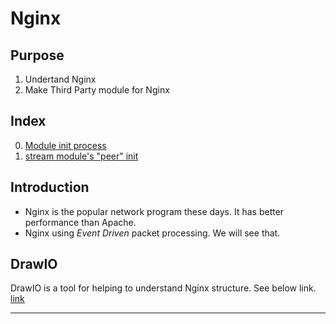 <link rel="stylesheet" type="text/css" media="all" href="https://shlomo90.github.io/homepage.css" />

# Nginx

## Purpose

1. Undertand Nginx
2. Make Third Party module for Nginx

## Index

0. [Module init process](init_process.md)
1. [stream module's "peer" init](stream_peer_init.md)


## Introduction

* Nginx is the popular network program these days. It has better performance than Apache.
* Nginx using *Event Driven* packet processing. We will see that.


## DrawIO

DrawIO is a tool for helping to understand Nginx structure. See below link.  
[link][1]

[1]: https://www.draw.io/?lightbox=1&highlight=0000ff&layers=1&nav=1&title=nginx.drawio#Uhttps%3A%2F%2Fdrive.google.com%2Fuc%3Fid%3D1_7Wdv61TBMtvrznQgRE8KEnLs9pjlS36%26export%3Ddownload

---
